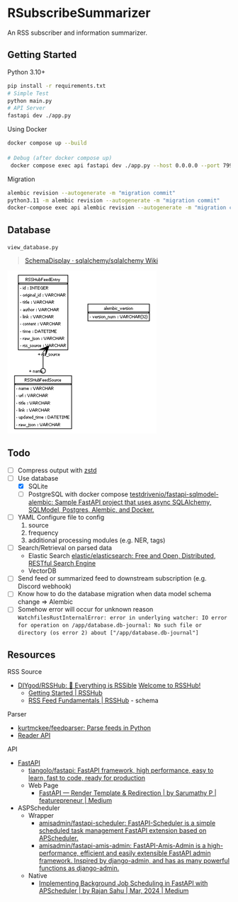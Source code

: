 # RSubscribeSummarizer

An RSS subscriber and information summarizer.

## Getting Started

Python 3.10+

```bash
pip install -r requirements.txt
# Simple Test
python main.py
# API Server
fastapi dev ./app.py
```

Using Docker

```bash
docker compose up --build

# Debug (after docker compose up)
 docker compose exec api fastapi dev ./app.py --host 0.0.0.0 --port 7999
```

Migration

```bash
alembic revision --autogenerate -m "migration commit"
python3.11 -m alembic revision --autogenerate -m "migration commit"
docker-compose exec api alembic revision --autogenerate -m "migration commit"
```

## Database

`view_database.py`

> [SchemaDisplay · sqlalchemy/sqlalchemy Wiki](https://github.com/sqlalchemy/sqlalchemy/wiki/SchemaDisplay)

![Database schema](./database_schema.png)

## Todo

- [ ] Compress output with [zstd](https://github.com/facebook/zstd)
- [ ] Use database
  - [X] SQLite
  - [ ] PostgreSQL with docker compose [testdrivenio/fastapi-sqlmodel-alembic: Sample FastAPI project that uses async SQLAlchemy, SQLModel, Postgres, Alembic, and Docker.](https://github.com/testdrivenio/fastapi-sqlmodel-alembic/tree/main)
- [ ] YAML Configure file to config
  1. source
  2. frequency
  3. additional processing modules (e.g. NER, tags)
- [ ] Search/Retrieval on parsed data
  - Elastic Search [elastic/elasticsearch: Free and Open, Distributed, RESTful Search Engine](https://github.com/elastic/elasticsearch)
  - VectorDB
- [ ] Send feed or summarized feed to downstream subscription (e.g. Discord webhook)
- [ ] Know how to do the database migration when data model schema change => Alembic
- [ ] Somehow error will occur for unknown reason `WatchfilesRustInternalError: error in underlying watcher: IO error for operation on /app/database.db-journal: No such file or directory (os error 2) about ["/app/database.db-journal"]`

## Resources

RSS Source

- [DIYgod/RSSHub: 🧡 Everything is RSSible](https://github.com/DIYgod/RSSHub) [Welcome to RSSHub!](https://rsshub.app/)
  - [Getting Started | RSSHub](https://docs.rsshub.app/guide/)
  - [RSS Feed Fundamentals | RSSHub](https://docs.rsshub.app/joinus/advanced/advanced-feed) - schema

Parser

- [kurtmckee/feedparser: Parse feeds in Python](https://github.com/kurtmckee/feedparser)
- [Reader API](https://jina.ai/reader)

API

- [FastAPI](https://fastapi.tiangolo.com/)
  - [tiangolo/fastapi: FastAPI framework, high performance, easy to learn, fast to code, ready for production](https://github.com/tiangolo/fastapi)
  - Web Page
    - [FastAPI — Render Template & Redirection | by Sarumathy P | featurepreneur | Medium](https://medium.com/featurepreneur/fastapi-render-template-redirection-c98a26ae1e2a)
- ASPScheduler
  - Wrapper
    - [amisadmin/fastapi-scheduler: FastAPI-Scheduler is a simple scheduled task management FastAPI extension based on APScheduler.](https://github.com/amisadmin/fastapi-scheduler)
    - [amisadmin/fastapi-amis-admin: FastAPI-Amis-Admin is a high-performance, efficient and easily extensible FastAPI admin framework. Inspired by django-admin, and has as many powerful functions as django-admin.](https://github.com/amisadmin/fastapi-amis-admin)
  - Native
    - [Implementing Background Job Scheduling in FastAPI with APScheduler | by Rajan Sahu | Mar, 2024 | Medium](https://rajansahu713.medium.com/implementing-background-job-scheduling-in-fastapi-with-apscheduler-6f5fdabf3186)
